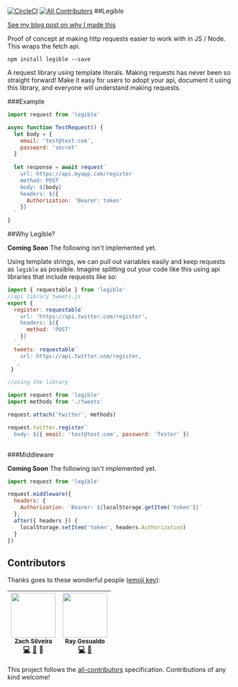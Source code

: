 [![CircleCI](https://circleci.com/gh/Legitcode/legible.svg?style=svg)](https://circleci.com/gh/Legitcode/legible)
[![All Contributors](https://img.shields.io/badge/all_contributors-2-orange.svg?style=flat-square)](#contributors)
##Legible

[See my blog post on why I made this](https://zach.codes/human-readable-ajax-requests/)

Proof of concept at making http requests easier to work with in JS / Node. This wraps the fetch api.

```
npm install legible --save
```

A request library using template literals. Making requests has never been so straight forward! Make it easy for users to adopt your api, document it using this library, and everyone will understand making requests. 

###Example

```js
import request from 'legible'

async function TestRequest() {
  let body = { 
    email: 'test@test.com', 
    password: 'secret' 
  }
  
  let response = await request`
    url: https://api.myapp.com/register
    method: POST
    body: ${body}
    headers: ${{ 
      Authorization: 'Bearer: token' 
    }}
  `
}
```

##Why Legible?

**Coming Soon** The following isn't implemented yet.


Using template strings, we can pull out variables easily and keep requests as `legible` as possible. Imagine splitting out your code like this using api libraries that include requests like so:

```js
import { requestable } from 'legible'
//api library tweets.js
export { 
  register: requestable`
    url: 'https://api.twitter.com/register', 
    headers: ${{ 
      method: 'POST' 
    }} 
  `,
  tweets: requestable`
    url: https://api.twitter.com/register, 
  `,
 }

//using the library

import request from 'legible'
import methods from './tweets'

request.attach('twitter', methods)

request.twitter.register`
  body: ${{ email: 'test@test.com', password: 'Tester' }}
`
```

###Middleware

**Coming Soon** The following isn't implemented yet.


```js
import request from 'legible'

request.middleware({
  headers: {
    Authorization: `Bearer: ${localStorage.getItem('token')}`
  },
  after({ headers }) {
    localStorage.setItem('token', headers.Authorization)
  }
})
```

## Contributors

Thanks goes to these wonderful people ([emoji key](https://github.com/kentcdodds/all-contributors#emoji-key)):

<!-- ALL-CONTRIBUTORS-LIST:START - Do not remove or modify this section -->
| [<img src="https://avatars.githubusercontent.com/u/449136?v=3" width="100px;"/><br /><sub>Zach Silveira</sub>](http://reactjsnews.com)<br />[💻](https://github.com/Legitcode/legible/commits?author=zackify) [📖](https://github.com/Legitcode/legible/commits?author=zackify) 👀 | [<img src="https://avatars.githubusercontent.com/u/5465958?v=3" width="100px;"/><br /><sub>Ray Gesualdo</sub>](https://github.com/raygesualdo)<br />[💻](https://github.com/Legitcode/legible/commits?author=raygesualdo) [📖](https://github.com/Legitcode/legible/commits?author=raygesualdo) |
| :---: | :---: |
<!-- ALL-CONTRIBUTORS-LIST:END -->

This project follows the [all-contributors](https://github.com/kentcdodds/all-contributors) specification. Contributions of any kind welcome!
